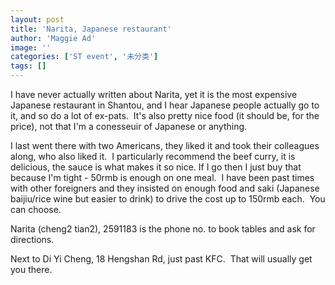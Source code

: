 ```yaml
---
layout: post
title: 'Narita, Japanese restaurant'
author: 'Maggie Ad'
image: ''
categories: ['ST event', '未分类']
tags: []
---
```


I have never actually written about Narita, yet it is the most expensive Japanese restaurant in Shantou, and I hear Japanese people actually go to it, and so do a lot of ex-pats.  It's also pretty nice food (it should be, for the price), not that I'm a conesseuir of Japanese or anything. 

I last went there with two Americans, they liked it and took their colleagues along, who also liked it.  I particularly recommend the beef curry, it is delicious, the sauce is what makes it so nice. If I go then I just buy that because I'm tight - 50rmb is enough on one meal.  I have been past times with other foreigners and they insisted on enough food and saki (Japanese baijiu/rice wine but easier to drink) to drive the cost up to 150rmb each.  You can choose. 

Narita (cheng2 tian2), 2591183 is the phone no. to book tables and ask for directions.

Next to Di Yi Cheng, 18 Hengshan Rd, just past KFC.  That will usually get you there.